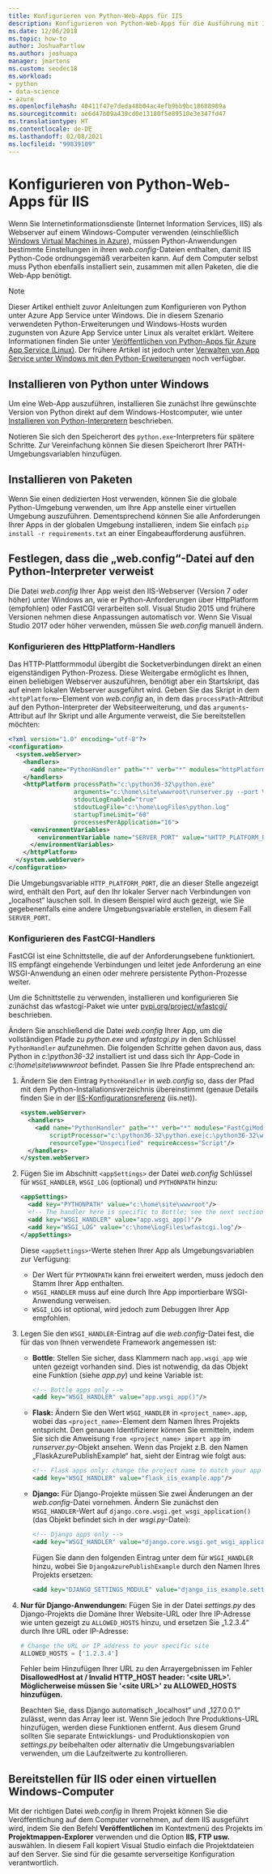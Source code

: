 ```yaml
---
title: Konfigurieren von Python-Web-Apps für IIS
description: Konfigurieren von Python-Web-Apps für die Ausführung mit Internetinformationsdienste (Internet Information Services, IIS) von einem virtuellen Windows-Computer aus.
ms.date: 12/06/2018
ms.topic: how-to
author: JoshuaPartlow
ms.author: joshuapa
manager: jmartens
ms.custom: seodec18
ms.workload:
- python
- data-science
- azure
ms.openlocfilehash: 40411f47e7deda48b04ac4efb9bb9bc18688989a
ms.sourcegitcommit: ae6d47b09a439cd0e13180f5e89510e3e347fd47
ms.translationtype: HT
ms.contentlocale: de-DE
ms.lasthandoff: 02/08/2021
ms.locfileid: "99839109"
---
```

# <a name="configure-python-web-apps-for-iis"></a>Konfigurieren von Python-Web-Apps für IIS

Wenn Sie Internetinformationsdienste (Internet Information Services, IIS) als Webserver auf einem Windows-Computer verwenden (einschließlich [Windows Virtual Machines in Azure](/azure/architecture/reference-architectures/n-tier/windows-vm)), müssen Python-Anwendungen bestimmte Einstellungen in ihren *web.config*-Dateien enthalten, damit IIS Python-Code ordnungsgemäß verarbeiten kann. Auf dem Computer selbst muss Python ebenfalls installiert sein, zusammen mit allen Paketen, die die Web-App benötigt.

> [!Note]
> Dieser Artikel enthielt zuvor Anleitungen zum Konfigurieren von Python unter Azure App Service unter Windows. Die in diesem Szenario verwendeten Python-Erweiterungen und Windows-Hosts wurden zugunsten von Azure App Service unter Linux als veraltet erklärt. Weitere Informationen finden Sie unter [Veröffentlichen von Python-Apps für Azure App Service (Linux)](publishing-python-web-applications-to-azure-from-visual-studio.md). Der frühere Artikel ist jedoch unter [Verwalten von App Service unter Windows mit den Python-Erweiterungen](managing-python-on-azure-app-service.md) noch verfügbar.

## <a name="install-python-on-windows"></a>Installieren von Python unter Windows

Um eine Web-App auszuführen, installieren Sie zunächst Ihre gewünschte Version von Python direkt auf dem Windows-Hostcomputer, wie unter [Installieren von Python-Interpretern](installing-python-interpreters.md) beschrieben.

Notieren Sie sich den Speicherort des `python.exe`-Interpreters für spätere Schritte. Zur Vereinfachung können Sie diesen Speicherort Ihrer PATH-Umgebungsvariablen hinzufügen.

## <a name="install-packages"></a>Installieren von Paketen

Wenn Sie einen dedizierten Host verwenden, können Sie die globale Python-Umgebung verwenden, um Ihre App anstelle einer virtuellen Umgebung auszuführen. Dementsprechend können Sie alle Anforderungen Ihrer Apps in der globalen Umgebung installieren, indem Sie einfach `pip install -r requirements.txt` an einer Eingabeaufforderung ausführen.

## <a name="set-webconfig-to-point-to-the-python-interpreter"></a>Festlegen, dass die „web.config“-Datei auf den Python-Interpreter verweist

Die Datei *web.config* Ihrer App weist den IIS-Webserver (Version 7 oder höher) unter Windows an, wie er Python-Anforderungen über HttpPlatform (empfohlen) oder FastCGI verarbeiten soll. Visual Studio 2015 und frühere Versionen nehmen diese Anpassungen automatisch vor. Wenn Sie Visual Studio 2017 oder höher verwenden, müssen Sie *web.config* manuell ändern.

### <a name="configure-the-httpplatform-handler"></a>Konfigurieren des HttpPlatform-Handlers

Das HTTP-Plattformmodul übergibt die Socketverbindungen direkt an einen eigenständigen Python-Prozess. Diese Weitergabe ermöglicht es Ihnen, einen beliebigen Webserver auszuführen, benötigt aber ein Startskript, das auf einem lokalen Webserver ausgeführt wird. Geben Sie das Skript in dem `<httpPlatform>`-Element von *web.config* an, in dem das `processPath`-Attribut auf den Python-Interpreter der Websiteerweiterung, und das `arguments`-Attribut auf Ihr Skript und alle Argumente verweist, die Sie bereitstellen möchten:

```xml
<?xml version="1.0" encoding="utf-8"?>
<configuration>
  <system.webServer>
    <handlers>
      <add name="PythonHandler" path="*" verb="*" modules="httpPlatformHandler" resourceType="Unspecified"/>
    </handlers>
    <httpPlatform processPath="c:\python36-32\python.exe"
                  arguments="c:\home\site\wwwroot\runserver.py --port %HTTP_PLATFORM_PORT%"
                  stdoutLogEnabled="true"
                  stdoutLogFile="c:\home\LogFiles\python.log"
                  startupTimeLimit="60"
                  processesPerApplication="16">
      <environmentVariables>
        <environmentVariable name="SERVER_PORT" value="%HTTP_PLATFORM_PORT%" />
      </environmentVariables>
    </httpPlatform>
  </system.webServer>
</configuration>
```

Die Umgebungsvariable `HTTP_PLATFORM_PORT`, die an dieser Stelle angezeigt wird, enthält den Port, auf den Ihr lokaler Server nach Verbindungen von „localhost“ lauschen soll. In diesem Beispiel wird auch gezeigt, wie Sie gegebenenfalls eine andere Umgebungsvariable erstellen, in diesem Fall `SERVER_PORT`.

### <a name="configure-the-fastcgi-handler"></a>Konfigurieren des FastCGI-Handlers

FastCGI ist eine Schnittstelle, die auf der Anforderungsebene funktioniert. IIS empfängt eingehende Verbindungen und leitet jede Anforderung an eine WSGI-Anwendung an einen oder mehrere persistente Python-Prozesse weiter.

Um die Schnittstelle zu verwenden, installieren und konfigurieren Sie zunächst das wfastcgi-Paket wie unter [pypi.org/project/wfastcgi/](https://pypi.io/project/wfastcgi) beschrieben.

Ändern Sie anschließend die Datei *web.config* Ihrer App, um die vollständigen Pfade zu *python.exe* und *wfastcgi.py* in den Schlüssel `PythonHandler` aufzunehmen. Die folgenden Schritte gehen davon aus, dass Python in *c:\python36-32* installiert ist und dass sich Ihr App-Code in *c:\home\site\wwwwroot* befindet. Passen Sie Ihre Pfade entsprechend an:

1. Ändern Sie den Eintrag `PythonHandler` in *web.config* so, dass der Pfad mit dem Python-Installationsverzeichnis übereinstimmt (genaue Details finden Sie in der [IIS-Konfigurationsreferenz](https://www.iis.net/configreference) (iis.net)).

    ```xml
    <system.webServer>
      <handlers>
        <add name="PythonHandler" path="*" verb="*" modules="FastCgiModule"
            scriptProcessor="c:\python36-32\python.exe|c:\python36-32\wfastcgi.py"
            resourceType="Unspecified" requireAccess="Script"/>
      </handlers>
    </system.webServer>
    ```

1. Fügen Sie im Abschnitt `<appSettings>` der Datei *web.config* Schlüssel für `WSGI_HANDLER`, `WSGI_LOG` (optional) und `PYTHONPATH` hinzu:

    ```xml
    <appSettings>
      <add key="PYTHONPATH" value="c:\home\site\wwwroot"/>
      <!-- The handler here is specific to Bottle; see the next section. -->
      <add key="WSGI_HANDLER" value="app.wsgi_app()"/>
      <add key="WSGI_LOG" value="c:\home\LogFiles\wfastcgi.log"/>
    </appSettings>
    ```

    Diese `<appSettings>`-Werte stehen Ihrer App als Umgebungsvariablen zur Verfügung:

    - Der Wert für `PYTHONPATH` kann frei erweitert werden, muss jedoch den Stamm Ihrer App enthalten.
    - `WSGI_HANDLER` muss auf eine durch Ihre App importierbare WSGI-Anwendung verweisen.
    - `WSGI_LOG` ist optional, wird jedoch zum Debuggen Ihrer App empfohlen.

1. Legen Sie den `WSGI_HANDLER`-Eintrag auf die *web.config*-Datei fest, die für das von Ihnen verwendete Framework angemessen ist:

    - **Bottle**: Stellen Sie sicher, dass Klammern nach `app.wsgi_app` wie unten gezeigt vorhanden sind. Dies ist notwendig, da das Objekt eine Funktion (siehe *app.py*) und keine Variable ist:

        ```xml
        <!-- Bottle apps only -->
        <add key="WSGI_HANDLER" value="app.wsgi_app()"/>
        ```

    - **Flask:** Ändern Sie den Wert `WSGI_HANDLER` in `<project_name>.app`, wobei das `<project_name>`-Element dem Namen Ihres Projekts entspricht. Den genauen Identifizierer können Sie ermitteln, indem Sie sich die Anweisung `from <project_name> import app` im *runserver.py*-Objekt ansehen. Wenn das Projekt z.B. den Namen „FlaskAzurePublishExample“ hat, sieht der Eintrag wie folgt aus:

        ```xml
        <!-- Flask apps only: change the project name to match your app -->
        <add key="WSGI_HANDLER" value="flask_iis_example.app"/>
        ```

    - **Django:** Für Django-Projekte müssen Sie zwei Änderungen an der *web.config*-Datei vornehmen. Ändern Sie zunächst den `WSGI_HANDLER`-Wert auf `django.core.wsgi.get_wsgi_application()` (das Objekt befindet sich in der *wsgi.py*-Datei):

        ```xml
        <!-- Django apps only -->
        <add key="WSGI_HANDLER" value="django.core.wsgi.get_wsgi_application()"/>
        ```

        Fügen Sie dann den folgenden Eintrag unter dem für `WSGI_HANDLER` hinzu, wobei Sie `DjangoAzurePublishExample` durch den Namen Ihres Projekts ersetzen:

        ```xml
        <add key="DJANGO_SETTINGS_MODULE" value="django_iis_example.settings" />
        ```

1. **Nur für Django-Anwendungen:** Fügen Sie in der Datei *settings.py* des Django-Projekts die Domäne Ihrer Website-URL oder Ihre IP-Adresse wie unten gezeigt zu `ALLOWED_HOSTS` hinzu, und ersetzen Sie „1.2.3.4“ durch Ihre URL oder IP-Adresse:

    ```python
    # Change the URL or IP address to your specific site
    ALLOWED_HOSTS = ['1.2.3.4']
    ```

    Fehler beim Hinzufügen Ihrer URL zu den Arrayergebnissen im Fehler **DisallowedHost at / Invalid HTTP_HOST header: '\<site URL\>'. Möglicherweise müssen Sie '\<site URL\>' zu ALLOWED_HOSTS hinzufügen.**

    Beachten Sie, dass Django automatisch „localhost“ und „127.0.0.1“ zulässt, wenn das Array leer ist. Wenn Sie jedoch Ihre Produktions-URL hinzufügen, werden diese Funktionen entfernt. Aus diesem Grund sollten Sie separate Entwicklungs- und Produktionskopien von *settings.py* beibehalten oder alternativ die Umgebungsvariablen verwenden, um die Laufzeitwerte zu kontrollieren.

## <a name="deploy-to-iis-or-a-windows-vm"></a>Bereitstellen für IIS oder einen virtuellen Windows-Computer

Mit der richtigen Datei *web.config* in Ihrem Projekt können Sie die Veröffentlichung auf dem Computer vornehmen, auf dem IIS ausgeführt wird, indem Sie den Befehl **Veröffentlichen** im Kontextmenü des Projekts im **Projektmappen-Explorer** verwenden und die Option **IIS, FTP usw.** auswählen. In diesem Fall kopiert Visual Studio einfach die Projektdateien auf den Server. Sie sind für die gesamte serverseitige Konfiguration verantwortlich.
